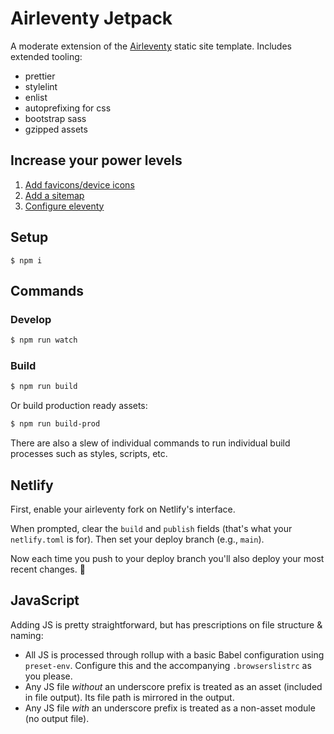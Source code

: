 # Airleventy Jetpack

A moderate extension of the [Airleventy](https://github.com/geotrev/airleventy) static site template. Includes extended tooling:

-   prettier
-   stylelint
-   enlist
-   autoprefixing for css
-   bootstrap sass
-   gzipped assets

## Increase your power levels

1. [Add favicons/device icons](https://www.favicon-generator.org/)
2. [Add a sitemap](https://developers.google.com/search/docs/advanced/sitemaps/build-sitemap)
3. [Configure eleventy](https://www.11ty.dev/docs/watch-serve/)

## Setup

```shell
$ npm i
```

## Commands

### Develop

```sh
$ npm run watch
```

### Build

```sh
$ npm run build
```

Or build production ready assets:

```sh
$ npm run build-prod
```

There are also a slew of individual commands to run individual build processes such as styles, scripts, etc.

## Netlify

First, enable your airleventy fork on Netlify's interface.

When prompted, clear the `build` and `publish` fields (that's what your `netlify.toml` is for). Then set your deploy branch (e.g., `main`).

Now each time you push to your deploy branch you'll also deploy your most recent changes. 🎉

## JavaScript

Adding JS is pretty straightforward, but has prescriptions on file structure & naming:

-   All JS is processed through rollup with a basic Babel configuration using `preset-env`. Configure this and the accompanying `.browserslistrc` as you please.
-   Any JS file _without_ an underscore prefix is treated as an asset (included in file output). Its file path is mirrored in the output.
-   Any JS file _with_ an underscore prefix is treated as a non-asset module (no output file).
